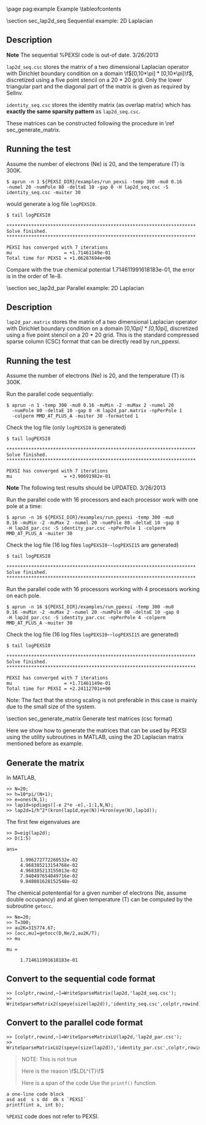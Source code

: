 \page pag:example Example
\tableofcontents

\section sec_lap2d_seq Sequential example: 2D Laplacian

Description
-----------

**Note** The sequential %PEXSI code is out-of date. 3/26/2013

`lap2d_seq.csc` stores the matrix of a two dimensional Laplacian
operator with Dirichlet boundary condition on a domain \f$[0,10*\pi] *
[0,10*\pi]\f$, discretized using a five point stencil on a 20 * 20 grid.
Only the lower triangular part and the diagonal part of the matrix
is given as required by SelInv.

`identity_seq.csc` stores the identity matrix (as overlap matrix)
which has **exactly the same sparsity pattern** as `lap2d_seq.csc`.

These matrices can be constructed following the procedure in \ref
sec_generate_matrix.

Running the test
----------------

Assume the number of electrons (Ne) is 20, and the temperature (T) is
300K.  

    $ aprun -n 1 ${PEXSI_DIR}/examples/run_pexsi -temp 300 -mu0 0.16
    -numel 20 -numPole 80 -deltaE 10 -gap 0 -H lap2d_seq.csc -S
    identity_seq.csc -muiter 30

would generate a log file `logPEXSI0`.

    $ tail logPEXSI0 

    *********************************************************************
    Solve finished.
    *********************************************************************

    PEXSI has converged with 7 iterations
    mu                   = +1.71461149e-01 
    Total time for PEXSI = +1.06287694e+00

Compare with the true chemical potential 1.714611991618183e-01, the
error is in the order of 1e-8.

\section sec_lap2d_par Parallel example: 2D Laplacian

Description
-----------

`lap2d_par.matrix` stores the matrix of a two dimensional Laplacian
operator with Dirichlet boundary condition on a domain [0,10*pi] *
[0,10*pi], discretized using a five point stencil on a 20 * 20 grid.
This is the standard compressed sparse column (CSC) format that can
be directly read by run_ppexsi.

Running the test
----------------

Assume the number of electrons (Ne) is 20, and the temperature (T) is
300K.  

Run the parallel code sequentially:
    
    $ aprun -n 1 -temp 300 -mu0 0.16 -muMin -2 -muMax 2 -numel 20 
      -numPole 80 -deltaE 10 -gap 0 -H lap2d_par.matrix -npPerPole 1 
      -colperm MMD_AT_PLUS_A -muiter 30 -formatted 1

Check the log file (only `logPEXSI0` is generated)

    $ tail logPEXSI0 

    *********************************************************************
    Solve finished.
    *********************************************************************

    PEXSI has converged with 7 iterations
    mu                   = +3.90691982e-01
    
**Note** The following test results should be UPDATED. 3/26/2013

Run the parallel code with 16 processors and each processor work
with one pole at a time:

    $ aprun -n 16 ${PEXSI_DIR}/examples/run_ppexsi -temp 300 -mu0
    0.16 -muMin -2 -muMax 2 -numel 20 -numPole 80 -deltaE 10 -gap 0
    -H lap2d_par.csc -S identity_par.csc -npPerPole 1 -colperm
    MMD_AT_PLUS_A -muiter 30

Check the log file (16 log files `logPEXSI0`--`logPEXSI15` are
generated)

    $ tail logPEXSI0 

    *********************************************************************
    Solve finished.
    *********************************************************************


Run the parallel code with 16 processors working with 4 processors
working on each pole.

    $ aprun -n 16 ${PEXSI_DIR}/examples/run_ppexsi -temp 300 -mu0
    0.16 -muMin -2 -muMax 2 -numel 20 -numPole 80 -deltaE 10 -gap 0
    -H lap2d_par.csc -S identity_par.csc -npPerPole 4 -colperm
    MMD_AT_PLUS_A -muiter 30

Check the log file (16 log files `logPEXSI0`--`logPEXSI15` are
generated)

    $ tail logPEXSI0 

    *********************************************************************
    Solve finished.
    *********************************************************************

    PEXSI has converged with 7 iterations
    mu                   = +1.71461149e-01 
    Total time for PEXSI = +2.24112701e+00 

Note: The fact that the strong scaling is not preferable in this
case is mainly due to the small size of the system.

\section sec_generate_matrix Generate test matrices (csc format)

Here we show how to generate the matrices that can be used by PEXSI
using the utility subroutines in MATLAB, using the 2D Laplacian
matrix mentioned before as example.

Generate the matrix
-------------------

In MATLAB,

    >> N=20;
    >> h=10*pi/(N+1);
    >> e=ones(N,1);
    >> lap1d=spdiags([-e 2*e -e],-1:1,N,N);
    >> lap2d=1/h^2*(kron(lap1d,eye(N))+kron(eye(N),lap1d));

The first few eigenvalues are

    >> D=eig(lap2d);
    >> D(1:5)

    ans=

         1.996272772260532e-02
         4.968385213154768e-02
         4.968385213155013e-02
         7.940497654049716e-02
         9.848081628152548e-02

The chemical potentential for a given number of electrons (Ne, assume
double occupancy) and at given temperature (T) can be computed by the
subroutine `getocc`.  

    >> Ne=20;
    >> T=300;
    >> au2K=315774.67;
    >> [occ,mu]=getocc(D,Ne/2,au2K/T);
    >> mu

    mu =

         1.714611991618183e-01


Convert to the sequential code format
-------------------------------------

    >> [colptr,rowind,~]=WriteSparseMatrix(lap2d,'lap2d_seq.csc');
    >> WriteSparseMatrix2(speye(size(lap2d)),'identity_seq.csc',colptr,rowind);

Convert to the parallel code format
-----------------------------------

    >> [colptr,rowind,~]=WriteSparseMatrixLU(lap2d,'lap2d_par.csc');
    >> WriteSparseMatrixLU2(speye(size(lap2d)),'identity_par.csc',colptr,rowind);

> NOTE: This is not true
>
> Here is the reason \f$LDL^{T}\f$
>
> Here is a span of the code Use the `printf()` function.

~~~~~~~~~~~~~~~~~~~~~{.cpp}
a one-line code block
asd asd  s s dd  dk s `PEXSI`
printf(int a, int b);
~~~~~~~~~~~~~~~~~~~~~

`%PEXSI` code does not refer to PEXSI.
   

